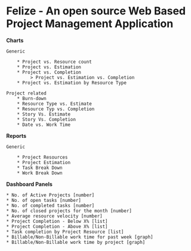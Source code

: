 # Felize - An open source Web Based Project Management Application

**Charts**

    Generic

        * Project vs. Resource count
        * Project vs. Estimation
        * Project vs. Completion
             > Project vs. Estimation vs. Completion
        * Project vs. Estimation by Resource Type

    Project related
        * Burn-down
        * Resource Type vs. Estimate
        * Resource Typ vs. Completion
        * Story Vs. Estimate
        * Story Vs. Completion
        * Date vs. Work Time

**Reports**

    Generic

        * Project Resources
        * Project Estimation
        * Task Break Down
        * Work Break Down

**Dashboard Panels**

    * No. of Active Projects [number]
    * No. of open tasks [number]
    * No. of completed tasks [number]
    * No. of closed projects for the month [number]
    * Average resource velocity [number]
    * Project Completion - Below X% [list]
    * Project Completion - Above X% [list]
    * Task completion by Project Resource [list]
    * Billable/Non-Billable work time for past week [graph]
    * Billable/Non-Billable work time by project [graph]
